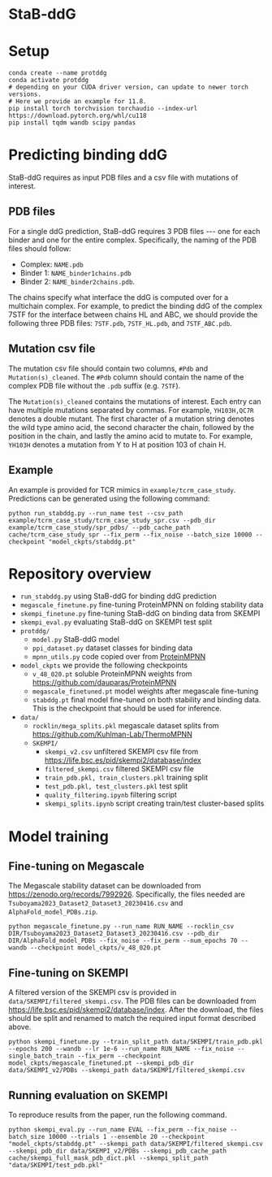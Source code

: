 # StaB-ddG

# Setup 
```
conda create --name protddg
conda activate protddg
# depending on your CUDA driver version, can update to newer torch versions. 
# Here we provide an example for 11.8.
pip install torch torchvision torchaudio --index-url https://download.pytorch.org/whl/cu118
pip install tqdm wandb scipy pandas
```
# Predicting binding ddG
StaB-ddG requires as input PDB files and a csv file with mutations of interest.

## PDB files
For a single ddG prediction, StaB-ddG requires 3 PDB files --- one for each binder and one for the entire complex. Specifically, the naming of the PDB files should follow:
* Complex: `NAME.pdb`
* Binder 1: `NAME_binder1chains.pdb`
* Binder 2: `NAME_binder2chains.pdb`. 

The chains specify what interface the ddG is computed over for a multichain complex. For example, to predict the binding ddG of the complex 7STF for the interface between chains HL and ABC, we should provide the following three PDB files: `7STF.pdb`, `7STF_HL.pdb`, and `7STF_ABC.pdb`.

## Mutation csv file
The mutation csv file should contain two columns, `#Pdb` and `Mutation(s)_cleaned`. The `#Pdb` column should contain the name of the complex PDB file without the `.pdb` suffix (e.g. `7STF`). 

The `Mutation(s)_cleaned` contains the mutations of interest. Each entry can have multiple mutations separated by commas. For example, `YH103H,QC7R` denotes a double mutant. The first character of a mutation string denotes the wild type amino acid, the second character the chain, followed by the position in the chain, and lastly the amino acid to mutate to. For example, `YH103H` denotes a mutation from Y to H at position 103 of chain H.
## Example
An example is provided for TCR mimics in `example/tcrm_case_study`. Predictions can be generated using the following command:

```
python run_stabddg.py --run_name test --csv_path example/tcrm_case_study/tcrm_case_study_spr.csv --pdb_dir example/tcrm_case_study/spr_pdbs/ --pdb_cache_path cache/tcrm_case_study_spr --fix_perm --fix_noise --batch_size 10000 --checkpoint "model_ckpts/stabddg.pt" 
```

# Repository overview

* `run_stabddg.py` using StaB-ddG for binding ddG prediction
* `megascale_finetune.py` fine-tuning ProteinMPNN on folding stability data
* `skempi_finetune.py` fine-tuning StaB-ddG on binding data from SKEMPI
* `skempi_eval.py` evaluating StaB-ddG on SKEMPI test split
* `protddg/`
    * `model.py` StaB-ddG model
    * `ppi_dataset.py` dataset classes for binding data
    * `mpnn_utils.py` code copied over from [ProteinMPNN](https://github.com/dauparas/ProteinMPNN)
* `model_ckpts` we provide the following checkpoints
    * `v_48_020.pt` soluble ProteinMPNN weights from https://github.com/dauparas/ProteinMPNN
    * `megascale_finetuned.pt` model weights after megascale fine-tuning
    * `stabddg.pt` final model fine-tuned on both stability and binding data. This is the checkpoint that should be used for inference.
* `data/`
    * `rocklin/mega_splits.pkl` megascale dataset splits from https://github.com/Kuhlman-Lab/ThermoMPNN
    * `SKEMPI/`
        * `skempi_v2.csv` unfiltered SKEMPI csv file from https://life.bsc.es/pid/skempi2/database/index
        * `filtered_skempi.csv` filtered SKEMPI csv file
        * `train_pdb.pkl, train_clusters.pkl` training split
        * `test_pdb.pkl, test_clusters.pkl` test split
        * `quality_filtering.ipynb` filtering script
        * `skempi_splits.ipynb` script creating train/test cluster-based splits

# Model training

## Fine-tuning on Megascale
The Megascale stability dataset can be downloaded from https://zenodo.org/records/7992926. Specifically, the files needed are `Tsuboyama2023_Dataset2_Dataset3_20230416.csv` and `AlphaFold_model_PDBs.zip`. 

```
python megascale_finetune.py --run_name RUN_NAME --rocklin_csv DIR/Tsuboyama2023_Dataset2_Dataset3_20230416.csv --pdb_dir DIR/AlphaFold_model_PDBs --fix_noise --fix_perm --num_epochs 70 --wandb --checkpoint model_ckpts/v_48_020.pt
```

## Fine-tuning on SKEMPI
A filtered version of the SKEMPI csv is provided in `data/SKEMPI/filtered_skempi.csv`. The PDB files can be downloaded from https://life.bsc.es/pid/skempi2/database/index. After the download, the files should be split and renamed to match the required input format described above. 
```
python skempi_finetune.py --train_split_path data/SKEMPI/train_pdb.pkl --epochs 200 --wandb --lr 1e-6 --run_name RUN_NAME --fix_noise --single_batch_train --fix_perm --checkpoint model_ckpts/megascale_finetuned.pt --skempi_pdb_dir data/SKEMPI_v2/PDBs --skempi_path data/SKEMPI/filtered_skempi.csv
```

## Running evaluation on SKEMPI
To reproduce results from the paper, run the following command.
```
python skempi_eval.py --run_name EVAL --fix_perm --fix_noise --batch_size 10000 --trials 1 --ensemble 20 --checkpoint "model_ckpts/stabddg.pt" --skempi_path data/SKEMPI/filtered_skempi.csv --skempi_pdb_dir data/SKEMPI_v2/PDBs --skempi_pdb_cache_path cache/skempi_full_mask_pdb_dict.pkl --skempi_split_path "data/SKEMPI/test_pdb.pkl"
```